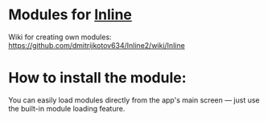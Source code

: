 # Modules for [Inline](https://t.me/inline_android)

Wiki for creating own modules: https://github.com/dmitrijkotov634/Inline2/wiki/Inline

# How to install the module:

You can easily load modules directly from the app's main screen — just use the built-in module loading feature.